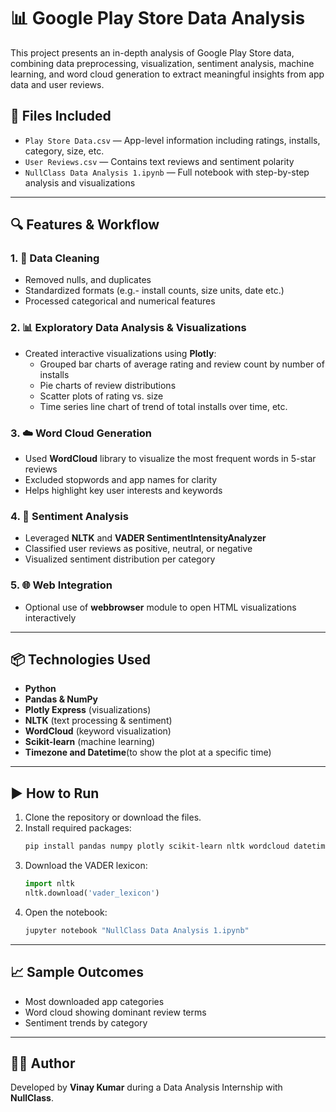 # 📊 Google Play Store Data Analysis

This project presents an in-depth analysis of Google Play Store data, combining data preprocessing, visualization, sentiment analysis, machine learning, and word cloud generation to extract meaningful insights from app data and user reviews.

## 📁 Files Included

- `Play Store Data.csv` — App-level information including ratings, installs, category, size, etc.
- `User Reviews.csv` — Contains text reviews and sentiment polarity
- `NullClass Data Analysis 1.ipynb` — Full notebook with step-by-step analysis and visualizations

---

## 🔍 Features & Workflow

### 1. 🧹 Data Cleaning
- Removed nulls, and duplicates
- Standardized formats (e.g.- install counts, size units, date etc.)
- Processed categorical and numerical features

### 2. 📊 Exploratory Data Analysis & Visualizations
- Created interactive visualizations using **Plotly**:
  - Grouped bar charts of average rating and review count by number of installs
  - Pie charts of review distributions
  - Scatter plots of rating vs. size
  - Time series line chart of trend of total installs over time, etc.

### 3. ☁️ Word Cloud Generation
- Used **WordCloud** library to visualize the most frequent words in 5-star reviews
- Excluded stopwords and app names for clarity
- Helps highlight key user interests and keywords

### 4. 💬 Sentiment Analysis
- Leveraged **NLTK** and **VADER SentimentIntensityAnalyzer**
- Classified user reviews as positive, neutral, or negative
- Visualized sentiment distribution per category

### 5. 🌐 Web Integration
- Optional use of **webbrowser** module to open HTML visualizations interactively

---

## 📦 Technologies Used

- **Python**
- **Pandas & NumPy**
- **Plotly Express** (visualizations)
- **NLTK** (text processing & sentiment)
- **WordCloud** (keyword visualization)
- **Scikit-learn** (machine learning)
- **Timezone and Datetime**(to show the plot at a specific time)

---

## ▶️ How to Run

1. Clone the repository or download the files.
2. Install required packages:
   ```bash
   pip install pandas numpy plotly scikit-learn nltk wordcloud datetime pytz
   ```
3. Download the VADER lexicon:
   ```python
   import nltk
   nltk.download('vader_lexicon')
   ```
4. Open the notebook:
   ```bash
   jupyter notebook "NullClass Data Analysis 1.ipynb"
   ```

---

## 📈 Sample Outcomes

-  Most downloaded app categories
-  Word cloud showing dominant review terms
-  Sentiment trends by category
---

## 👨‍💻 Author

Developed by **Vinay Kumar** during a Data Analysis Internship with **NullClass**.
